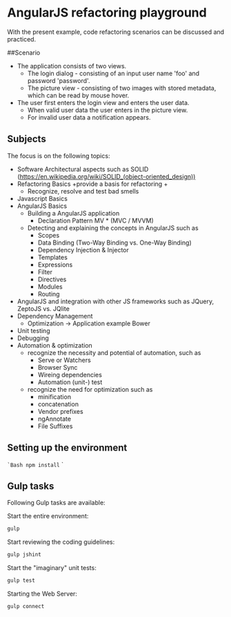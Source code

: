 # AngularJS refactoring playground

With the present example, code refactoring scenarios can be discussed and practiced.

##Scenario
+ The application consists of two views.
  + The login dialog - consisting of an input user name 'foo' and password 'password'.
  + The picture view - consisting of two images with stored metadata, which can be read by mouse hover.
+ The user first enters the login view and enters the user data.
  + When valid user data the user enters in the picture view.
  + For invalid user data a notification appears.

## Subjects
The focus is on the following topics:

+ Software Architectural aspects such as SOLID (https://en.wikipedia.org/wiki/SOLID_(object-oriented_design))
+ Refactoring Basics
  +provide a basis for refactoring +
  + Recognize, resolve and test bad smells
+ Javascript Basics
+ AngularJS Basics
  + Building a AngularJS application
    + Declaration Pattern MV * (MVC / MVVM)
  + Detecting and explaining the concepts in AngularJS such as
    + Scopes
    + Data Binding (Two-Way Binding vs. One-Way Binding)
    + Dependency Injection & Injector
    + Templates
    + Expressions
    + Filter
    + Directives
    + Modules
    + Routing
+ AngularJS and integration with other JS frameworks such as JQuery, ZeptoJS vs. JQlite
+ Dependency Management
  + Optimization -> Application example Bower
+ Unit testing
+ Debugging
+ Automation & optimization
    + recognize the necessity and potential of automation, such as
      + Serve or Watchers
      + Browser Sync
      + Wireing dependencies
      + Automation (unit-) test
    + recognize the need for optimization such as
      + minification
      + concatenation
      + Vendor prefixes
      + ngAnnotate
      + File Suffixes

## Setting up the environment

`` `Bash
npm install
`` `

## Gulp tasks

Following Gulp tasks are available:

Start the entire environment:
```bash
gulp
```


Start reviewing the coding guidelines:
```bash
gulp jshint
```

Start the "imaginary" unit tests:
```bash
gulp test
```

Starting the Web Server:
```bash
gulp connect
```

